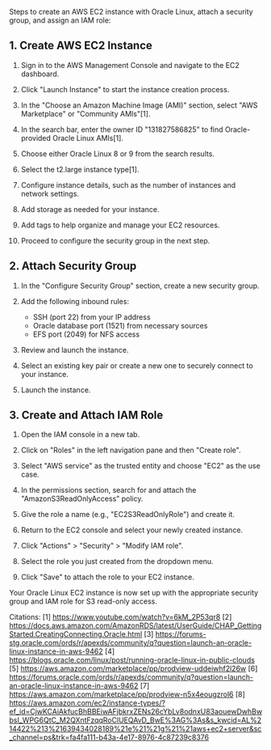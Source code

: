 Steps to create an AWS EC2 instance with Oracle Linux, attach a security group, and assign an IAM role:

## 1. Create AWS EC2 Instance

1. Sign in to the AWS Management Console and navigate to the EC2 dashboard.

2. Click "Launch Instance" to start the instance creation process.

3. In the "Choose an Amazon Machine Image (AMI)" section, select "AWS Marketplace" or "Community AMIs"[1].

4. In the search bar, enter the owner ID "131827586825" to find Oracle-provided Oracle Linux AMIs[1].

5. Choose either Oracle Linux 8 or 9 from the search results.

6. Select the t2.large instance type[1].

7. Configure instance details, such as the number of instances and network settings.

8. Add storage as needed for your instance.

9. Add tags to help organize and manage your EC2 resources.

10. Proceed to configure the security group in the next step.

## 2. Attach Security Group

1. In the "Configure Security Group" section, create a new security group.

2. Add the following inbound rules:
   - SSH (port 22) from your IP address
   - Oracle database port (1521) from necessary sources
   - EFS port (2049) for NFS access

3. Review and launch the instance.

4. Select an existing key pair or create a new one to securely connect to your instance.

5. Launch the instance.

## 3. Create and Attach IAM Role

1. Open the IAM console in a new tab.

2. Click on "Roles" in the left navigation pane and then "Create role".

3. Select "AWS service" as the trusted entity and choose "EC2" as the use case.

4. In the permissions section, search for and attach the "AmazonS3ReadOnlyAccess" policy.

5. Give the role a name (e.g., "EC2S3ReadOnlyRole") and create it.

6. Return to the EC2 console and select your newly created instance.

7. Click "Actions" > "Security" > "Modify IAM role".

8. Select the role you just created from the dropdown menu.

9. Click "Save" to attach the role to your EC2 instance.

Your Oracle Linux EC2 instance is now set up with the appropriate security group and IAM role for S3 read-only access.

Citations:
[1] https://www.youtube.com/watch?v=6kM_2P53qr8
[2] https://docs.aws.amazon.com/AmazonRDS/latest/UserGuide/CHAP_GettingStarted.CreatingConnecting.Oracle.html
[3] https://forums-stg.oracle.com/ords/r/apexds/community/q?question=launch-an-oracle-linux-instance-in-aws-9462
[4] https://blogs.oracle.com/linux/post/running-oracle-linux-in-public-clouds
[5] https://aws.amazon.com/marketplace/pp/prodview-uddeiwhf2l26w
[6] https://forums.oracle.com/ords/r/apexds/community/q?question=launch-an-oracle-linux-instance-in-aws-9462
[7] https://aws.amazon.com/marketplace/pp/prodview-n5x4eougzrol6
[8] https://aws.amazon.com/ec2/instance-types/?ef_id=CjwKCAiAkfucBhBBEiwAFjbkrxZENs26cYbLv8odnxU83aouewDwhBwbsI_WPG6QtC_M2QXntFzqqRoClUEQAvD_BwE%3AG%3As&s_kwcid=AL%214422%213%21639434028189%21e%21%21g%21%21aws+ec2+server&sc_channel=ps&trk=fa4fa111-b43a-4e17-8976-4c87239c8376

